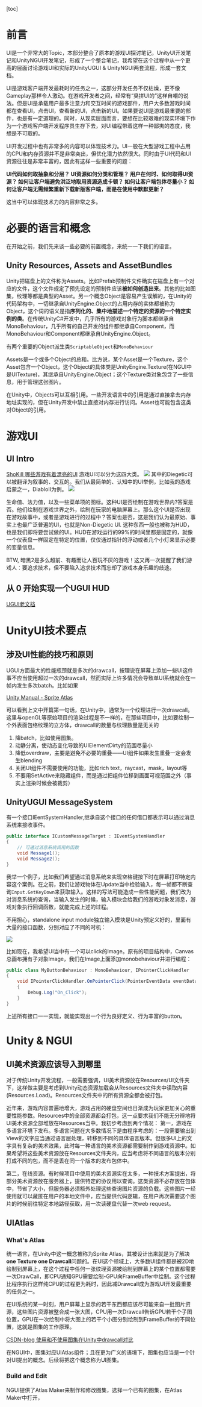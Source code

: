 [toc]

# 前言
UI是一个非常大的Topic，本部分整合了原本的游戏UI探讨笔记，UnityUI开发笔记和UnityNGUI开发笔记，形成了一个整合笔记，我希望在这个过程中从一个更高的层面讨论游戏UI和实际的UnityUGUI & UnityNGUI两套流程，形成一套文档。

UI是游戏客户端开发最耗时的任务之一，这部分开发任务不仅枯燥，更不像Gameplay那样令人激动。在游戏开发者之间，经常有“臭拼UI的”这样自嘲的说法。但是UI是承载用户最多注意力和交互时间的游戏部件，用户大多数游戏时间都在查看UI，点击UI，查看新的UI，点击新的UI。如果要说UI是游戏最重要的部件，也是有一定道理的。同时，从现实层面而言，要想在比较艰难的现实环境下作为一个游戏客户端开发程序员生存下去，对UI编程带着这样一种鄙夷的态度，我想是不可取的。

UI开发过程中也有非常多的内容可以体现技术力。UI一般在大型游戏工程中占用的CPU和内存资源并不是非常突出，但优化潜力依然很大。同时由于UI代码和UI资源往往是非常丰富的，因此有这样一些重要的问题：

**UI代码如何取抽象和分层？
UI资源如何分类和管理？
用户在何时、如何取得UI资源？
如何让客户端避免洪泛地取用资源造成卡顿？
如何让客户端包体尽量小？
如何让客户端无需频繁重新下载新版客户端，而是在使用中默默更新？**

这当中可以体现技术力的内容非常之多。

# 必要的语言和概念
在开始之前，我们先来谈一些必要的前置概念，来统一一下我们的语言。

## Unity Resources, Assets and AssetBundles
Unity把磁盘上的文件称为Assets。比如Prefab预制件文件确实在磁盘上有一个对应的文件，这个文件规定了预先设定的预制件应该**被如何创造出来**。其他的比如图集，纹理等都是典型的Asset。另一个概念Object是容易产生误解的，在Unity的代码架构中，一切继承自UnityEngine.Object的占用内存的实体都被称为Object，这个词的语义是指**序列化的、集中地描述一个特定的资源的一个特定实例的类**。在传统UnityC#开发中，几乎所有的游戏对象行为脚本都继承自MonoBehaviour，几乎所有的自己开发的组件都继承自Component，而MonoBehaviour和Component都继承自UnityEngine.Object。

有两个重要的Object派生类`ScriptableObject`和`MonoBehaviour`

Assets是一个或多个Object的总和。比方说，某个Asset是一个Texture，这个Asset包含一个Object，这个Object的具体类是UnityEngine.Texture(在NGUI中是UITexture)，其继承自UnityEngine.Object；这个Texture类对象包含了一些信息，用于管理这张图片。

在Unity中，Objects可以互相引用。一些开发语言中的引用是通过直接拿去内存地址实现的，但在Unity开发中禁止直接对内存进行访问。Asset也可能包含这类对Object的引用。

# 游戏UI
## UI Intro
[ShoKill 哪些游戏有着漂亮的UI](https://www.zhihu.com/question/29538229/answer/117468470)
游戏UI可以分为这四大类。
![](../markdown_pic/gameui-1.jpg)
其中的Diegetic可以被翻译为叙事的、交互的。我们从最简单的、认知中的UI举例，比如我的游戏启蒙之一，DiabloII为例。
![](../markdown_pic/gameui-2.jpg)

生命值、法力值，以及一些菜单项的图标。这种UI是否绘制在游戏世界内?答案是否。他们绘制在游戏世界之外，绘制在玩家的电脑屏幕上。那么这个UI是否出现在游戏故事中，或者是游戏进行的过程中？答案也是否，这是我们认为最原始、事实上也最广泛普遍的UI，也就是Non-Diegetic UI. 这种东西一般也被称为HUD，也是我们即将要尝试做的UI。HUD在游戏运行的99%的时间里都是固定的，就像一个仪表盘一样固定在特定的位置，仅仅通过指针的浮动或者几个小灯来显示必要的变量信息。

BTW, 暗黑2是多么超前、有趣而让人百玩不厌的游戏！这又再一次提醒了我们游戏人：要追求技术，但不要陷入追求技术而忘却了游戏本身乐趣的歧途。

## 从 0 开始实现一个UGUI HUD
[UGUI老文档](https://docs.unity.cn/Packages/com.unity.ugui@1.0/manual/UIBasicLayout.html)

# UnityUI技术要点

## 涉及UI性能的技巧和原则
UGUI方面最大的性能瓶颈就是多次的drawcall，按理说在屏幕上添加一些UI这件事不应当使用超过一次的drawcall，然而实际上许多情况会导致单UI系统就会在一帧内发生多次batch。比如如果

[Unity Manual - Sprite Atlas](https://docs.unity3d.com/Manual/sprite-atlas.html)


可以看到上文中开篇第一句话，在Unity中，通常为一个纹理进行一次drawcall。这里与openGL等原始项目的渲染过程是不一样的，在那些项目中，比如要绘制一个外表面包络纹理的立方体，drawcall的数量与纹理数量是无关的

1. 降batch，比如使用图集。
2. 动静分离，使动态变化导致的UIElementDirty的范围尽量小
3. 降低overdraw，主要是避免不必要的重叠——UI组件如果发生重叠一定会发生blending
4. 关闭UI组件不需要使用的功能，比如rich text，raycast，mask，layout等
5. 不要用SetActive来隐藏组件，而是通过把组件位移到画面可视范围之外（事实上渲染时候会被裁剪）

## UnityUGUI MessageSystem
有一个接口IEentSystemHandler,继承自这个接口的任何借口都表示可以通过消息系统来接收事件。
```cs
public interface ICustomMessageTarget : IEventSystemHandler
{
    // 可通过消息系统调用的函数
    void Message1();
    void Message2();
} 
```

我举一个例子，比如我们希望通过消息系统来实现空格键按下时在屏幕打印特定内容这个案例。在之前，我们让游戏物体在Update当中检验输入，每一帧都不断查询`Input.GetKeyDown`来获取输入。这样的写法可能造成一些性能问题，我们改为对消息系统的查询，当输入发生的时候，输入模块会给我们的游戏对象发消息，游戏对象执行回调函数，就能完成上述的过程。

不用担心，standalone input module独立输入模块是Unity预定义好的，里面有大量的接口函数，分别对应了不同的时机：

![](./markdown_pic/ugui-3.jpg)

比如现在，我希望UI当中有一个可以click的Image。原有的项目结构中，Canvas总画布拥有子对象Image，我们在Image上面添加monobehaviour并进行编程：

```cs
public class MyButtonBehaviour : MonoBehaviour, IPointerClickHandler
{
    void IPointerClickHandler.OnPointerClick(PointerEventData eventData)
    {
        Debug.Log("On_Click");
    }
}
```

上述所有接口一一实现，就能实现出一个行为良好定义、行为丰富的button。

# Unity & NGUI

## UI美术资源应该导入到哪里
对于传统Unity开发流程，一般需要强调，UI美术资源放在Resources/UI文件夹下，这样做主要是考虑到Unity动态资源加载会从Resources文件夹中读取内容(Resources.Load)。Resources文件夹中的所有资源全都会被打包。

近年来，游戏内容普遍地增大，游戏占用的硬盘空间也日渐成为玩家更加关心的重要性能参数。Resources中的全部资源都会打包，这一点要求我们不能无分辨地将UI美术资源全部堆放在Resources当中。我初步考虑到两个情况：
第一，游戏在多语言环境下发布。多语言问题在大多数情况下是由程序考虑的：一段需要输出到View的文字应当通过语言层处理，转移到不同的具体语言版本。但很多UI上的文字具有复杂的美术效果，此时每一种语言的美术资源都需要制作到游戏资源中。如果希望将这些美术资源放在Resources文件夹内，应当考虑将不同语言的版本分别打成不同的包，而不是丢在同一个版本的发布包体中。

第二，在线资源。有时候项目中使用的美术资源实在太多，一种技术方案提出，将部分美术资源放在服务器上，提供特定的协议用以查询。这类资源不必存放在包体中，节省了大小，但服务器必须额外处理这些查询图片资源的负载。这些图片一经使用就可以藏匿在用户的本地文件中，应当提供代码逻辑，在用户再次需要这个图片的时候前往特定本地路径获取，用一次读硬盘代替一次web request。


## UIAtlas
### What's Atlas
统一语言，在Unity中这一概念被称为Sprite Atlas，其被设计出来就是为了解决**one Texture one Drawcall**问题的。在UI这个领域上，大多数UI组件都是被2D地绘制到屏幕上，在这个过程中任何一张纹理资源被绘制到屏幕上的某个位置都需要一次DrawCall，即CPU通知GPU需要绘制-GPU向FrameBuffer中绘制。这个过程比程序执行这样纯CPU的过程更为耗时，因此减Drawcall成为游戏UI开发最重要的任务之一。

在UI系统的某一时刻，用户屏幕上显示的若干东西都应该尽可能来自一批图片资源，这些图片资源被整合成一张大图，CPU用一次Drawcall告诉GPU若干个子图位置，GPU在一次绘制中将大图上的若干个小图分别绘制到FrameBuffer的不同位置，这就是图集的工作原理。

[CSDN-blog 使用和不使用图集在Unity中drawcall对比](https://blog.csdn.net/xhxx_/article/details/133134367)

在NGUI中，图集对应UIAtlas组件；且在更为广义的语境下，图集也应当是一个针对UI提出的概念。后续将把这个概念称为UI图集。

### Build and Edit
NGUI提供了Atlas Maker来制作和修改图集，选择一个已有的图集，在Atlas Maker中打开，
